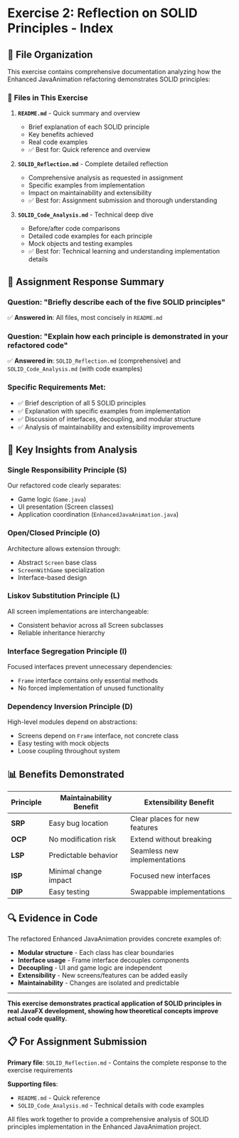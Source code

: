 # Exercise 2: Reflection on SOLID Principles - Index

## 📁 File Organization

This exercise contains comprehensive documentation analyzing how the Enhanced JavaAnimation refactoring demonstrates SOLID principles:

### 📄 **Files in This Exercise**

1. **`README.md`** - Quick summary and overview
   - Brief explanation of each SOLID principle
   - Key benefits achieved
   - Real code examples
   - ✅ Best for: Quick reference and overview

2. **`SOLID_Reflection.md`** - Complete detailed reflection
   - Comprehensive analysis as requested in assignment
   - Specific examples from implementation
   - Impact on maintainability and extensibility
   - ✅ Best for: Assignment submission and thorough understanding

3. **`SOLID_Code_Analysis.md`** - Technical deep dive
   - Before/after code comparisons
   - Detailed code examples for each principle
   - Mock objects and testing examples
   - ✅ Best for: Technical learning and understanding implementation details

## 🎯 **Assignment Response Summary**

### Question: "Briefly describe each of the five SOLID principles"
✅ **Answered in**: All files, most concisely in `README.md`

### Question: "Explain how each principle is demonstrated in your refactored code"
✅ **Answered in**: `SOLID_Reflection.md` (comprehensive) and `SOLID_Code_Analysis.md` (with code examples)

### Specific Requirements Met:
- ✅ Brief description of all 5 SOLID principles
- ✅ Explanation with specific examples from implementation
- ✅ Discussion of interfaces, decoupling, and modular structure
- ✅ Analysis of maintainability and extensibility improvements

## 🚀 **Key Insights from Analysis**

### **Single Responsibility Principle (S)**
Our refactored code clearly separates:
- Game logic (`Game.java`)
- UI presentation (Screen classes)
- Application coordination (`EnhancedJavaAnimation.java`)

### **Open/Closed Principle (O)**
Architecture allows extension through:
- Abstract `Screen` base class
- `ScreenWithGame` specialization
- Interface-based design

### **Liskov Substitution Principle (L)**
All screen implementations are interchangeable:
- Consistent behavior across all Screen subclasses
- Reliable inheritance hierarchy

### **Interface Segregation Principle (I)**
Focused interfaces prevent unnecessary dependencies:
- `Frame` interface contains only essential methods
- No forced implementation of unused functionality

### **Dependency Inversion Principle (D)**
High-level modules depend on abstractions:
- Screens depend on `Frame` interface, not concrete class
- Easy testing with mock objects
- Loose coupling throughout system

## 📊 **Benefits Demonstrated**

| Principle | Maintainability Benefit | Extensibility Benefit |
|-----------|------------------------|----------------------|
| **SRP** | Easy bug location | Clear places for new features |
| **OCP** | No modification risk | Extend without breaking |
| **LSP** | Predictable behavior | Seamless new implementations |
| **ISP** | Minimal change impact | Focused new interfaces |
| **DIP** | Easy testing | Swappable implementations |

## 🔍 **Evidence in Code**

The refactored Enhanced JavaAnimation provides concrete examples of:
- **Modular structure** - Each class has clear boundaries
- **Interface usage** - Frame interface decouples components
- **Decoupling** - UI and game logic are independent
- **Extensibility** - New screens/features can be added easily
- **Maintainability** - Changes are isolated and predictable

---

**This exercise demonstrates practical application of SOLID principles in real JavaFX development, showing how theoretical concepts improve actual code quality.**

## 📋 **For Assignment Submission**

**Primary file**: `SOLID_Reflection.md` - Contains the complete response to the exercise requirements

**Supporting files**: 
- `README.md` - Quick reference
- `SOLID_Code_Analysis.md` - Technical details with code examples

All files work together to provide a comprehensive analysis of SOLID principles implementation in the Enhanced JavaAnimation project.
